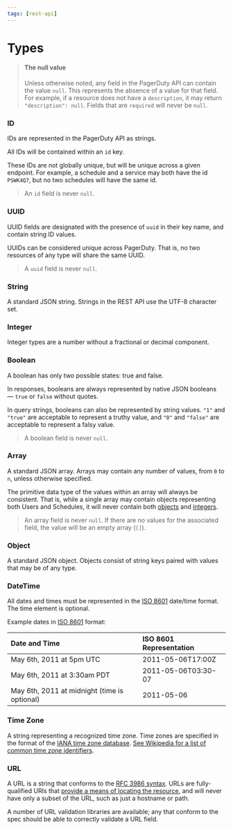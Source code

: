 ```yaml
---
tags: [rest-api]
---
```


# Types

<!-- theme:warning -->
> #### The null value
> Unless otherwise noted, any field in the PagerDuty API can contain the value `null`. This represents the absence of a value for that field. For example, if a resource does not have a `description`, it may return `"description": null`.
> Fields that are `required` will never be `null`.

### ID

IDs are represented in the PagerDuty API as strings.

All IDs will be contained within an `id` key.

These IDs are not globally unique, but will be unique across a given endpoint. For example, a schedule and a service may both have the id `PSWK4Q7`, but no two schedules will have the same id.

<!-- theme:info -->
> An `id` field is never `null`.

### UUID

UUID fields are designated with the presence of `uuid` in their key name, and contain string ID values.

UUIDs can be considered unique across PagerDuty. That is, no two resources of any type will share the same UUID.

<!-- theme:info -->
> A `uuid` field is never `null`.

### String

A standard JSON string. Strings in the REST API use the UTF-8 character set.

### Integer

Integer types are a number without a fractional or decimal component.

### Boolean

A boolean has only two possible states: true and false.

In responses, booleans are always represented by native JSON booleans — `true` or `false` without quotes.

In query strings, booleans can also be represented by string values. `"1"` and `"true"` are acceptable to represent a truthy value, and `"0"` and `"false"` are acceptable to represent a falsy value.

<!-- theme:info -->
> A boolean field is never `null`.

### Array

A standard JSON array. Arrays may contain any number of values, from `0` to `n`, unless otherwise specified.

The primitive data type of the values within an array will always be consistent. That is, while a single array may contain objects representing both Users and Schedules, it will never contain both [objects](#object) and [integers](#integer).

<!-- theme:info -->
> An array field is never `null`.
> If there are no values for the associated field, the value will be an empty array (`[]`).

### Object

A standard JSON object. Objects consist of string keys paired with values that may be of any type.

### DateTime

All dates and times must be represented in the [ISO 8601](https://en.wikipedia.org/wiki/ISO_8601) date/time format. The time element is optional.

Example dates in [ISO 8601](https://en.wikipedia.org/wiki/ISO_8601) format:

| Date and Time | ISO 8601 Representation |
|:--------------|:------------------------|
| May 6th, 2011 at 5pm UTC | 2011-05-06T17:00Z |
| May 6th, 2011 at 3:30am PDT | 2011-05-06T03:30-07 |
| May 6th, 2011 at midnight (time is optional) | 2011-05-06 |


### Time Zone

A string representing a recognized time zone. Time zones are specified in the format of the [IANA time zone database](http://www.iana.org/time-zones). [See Wikipedia for a list of common time zone identifiers](https://en.wikipedia.org/wiki/List_of_tz_database_time_zones#List).

### URL

A URL is a string that conforms to the [RFC 3986 syntax](https://tools.ietf.org/html/rfc3986). URLs are fully-qualified URIs that [provide a means of locating the resource](https://tools.ietf.org/html/rfc3986#section-1.1.3), and will never have only a subset of the URL, such as just a hostname or path.

A number of URL validation libraries are available; any that conform to the spec should be able to correctly validate a URL field.

